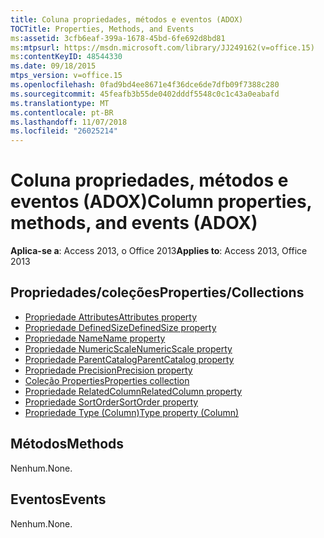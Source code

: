 ```yaml
---
title: Coluna propriedades, métodos e eventos (ADOX)
TOCTitle: Properties, Methods, and Events
ms:assetid: 3cfb6eaf-399a-1678-45bd-6fe692d8bd81
ms:mtpsurl: https://msdn.microsoft.com/library/JJ249162(v=office.15)
ms:contentKeyID: 48544330
ms.date: 09/18/2015
mtps_version: v=office.15
ms.openlocfilehash: 0fad9bd4ee8671e4f36dce6de7dfb09f7388c280
ms.sourcegitcommit: 45feafb3b55de0402dddf5548c0c1c43a0eabafd
ms.translationtype: MT
ms.contentlocale: pt-BR
ms.lasthandoff: 11/07/2018
ms.locfileid: "26025214"
---
```

# <a name="column-properties-methods-and-events-adox"></a><span data-ttu-id="9c879-102">Coluna propriedades, métodos e eventos (ADOX)</span><span class="sxs-lookup"><span data-stu-id="9c879-102">Column properties, methods, and events (ADOX)</span></span>

<span data-ttu-id="9c879-103">**Aplica-se a**: Access 2013, o Office 2013</span><span class="sxs-lookup"><span data-stu-id="9c879-103">**Applies to**: Access 2013, Office 2013</span></span>


## <a name="propertiescollections"></a><span data-ttu-id="9c879-104">Propriedades/coleções</span><span class="sxs-lookup"><span data-stu-id="9c879-104">Properties/Collections</span></span>

- [<span data-ttu-id="9c879-105">Propriedade Attributes</span><span class="sxs-lookup"><span data-stu-id="9c879-105">Attributes property</span></span>](attributes-property-adox.md)
- [<span data-ttu-id="9c879-106">Propriedade DefinedSize</span><span class="sxs-lookup"><span data-stu-id="9c879-106">DefinedSize property</span></span>](definedsize-property-adox.md)
- [<span data-ttu-id="9c879-107">Propriedade Name</span><span class="sxs-lookup"><span data-stu-id="9c879-107">Name property</span></span>](name-property-adox.md)
- [<span data-ttu-id="9c879-108">Propriedade NumericScale</span><span class="sxs-lookup"><span data-stu-id="9c879-108">NumericScale property</span></span>](numericscale-property-adox.md)
- [<span data-ttu-id="9c879-109">Propriedade ParentCatalog</span><span class="sxs-lookup"><span data-stu-id="9c879-109">ParentCatalog property</span></span>](parentcatalog-property-adox.md)
- [<span data-ttu-id="9c879-110">Propriedade Precision</span><span class="sxs-lookup"><span data-stu-id="9c879-110">Precision property</span></span>](precision-property-adox.md)
- [<span data-ttu-id="9c879-111">Coleção Properties</span><span class="sxs-lookup"><span data-stu-id="9c879-111">Properties collection</span></span>](properties-collection-ado.md)
- [<span data-ttu-id="9c879-112">Propriedade RelatedColumn</span><span class="sxs-lookup"><span data-stu-id="9c879-112">RelatedColumn property</span></span>](relatedcolumn-property-adox.md)
- [<span data-ttu-id="9c879-113">Propriedade SortOrder</span><span class="sxs-lookup"><span data-stu-id="9c879-113">SortOrder property</span></span>](sortorder-property-adox.md)
- [<span data-ttu-id="9c879-114">Propriedade Type (Column)</span><span class="sxs-lookup"><span data-stu-id="9c879-114">Type property (Column)</span></span>](https://docs.microsoft.com/office/vba/access/concepts/miscellaneous/type-property-columnadox)

## <a name="methods"></a><span data-ttu-id="9c879-115">Métodos</span><span class="sxs-lookup"><span data-stu-id="9c879-115">Methods</span></span>

<span data-ttu-id="9c879-116">Nenhum.</span><span class="sxs-lookup"><span data-stu-id="9c879-116">None.</span></span>

## <a name="events"></a><span data-ttu-id="9c879-117">Eventos</span><span class="sxs-lookup"><span data-stu-id="9c879-117">Events</span></span>

<span data-ttu-id="9c879-118">Nenhum.</span><span class="sxs-lookup"><span data-stu-id="9c879-118">None.</span></span>

